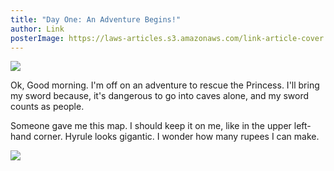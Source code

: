 ```yaml
---
title: "Day One: An Adventure Begins!"
author: Link
posterImage: https://laws-articles.s3.amazonaws.com/link-article-cover.jpg
---
```


![](https://laws-articles.s3.amazonaws.com/article-link-1.jpg)

Ok, Good morning. I'm off on an adventure to rescue the Princess. I'll bring my sword because, it's dangerous to go into caves alone, and my sword counts as people.

Someone gave me this map. I should keep it on me, like in the upper left-hand corner. Hyrule looks gigantic. I wonder how many rupees I can make.

![](https://laws-articles.s3.amazonaws.com/article-link-2.jpg)

